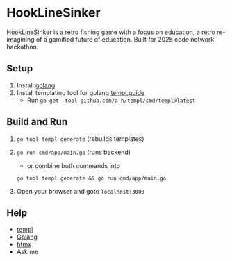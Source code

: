 # HookLineSinker
HookLineSinker is a retro fishing game with a focus on education, a retro re-imagining of a gamified future of education. Built for 2025 code network hackathon.

## Setup
1. Install [golang](https://go.dev/learn/)
2. Install templating tool for golang [templ.guide](https://templ.guide/)
    - Run `go get -tool github.com/a-h/templ/cmd/templ@latest`

## Build and Run
1. `go tool templ generate` (rebuilds templates)
2. `go run cmd/app/main.go` (runs backend)
    - or combine both commands into
    
    `go tool templ generate && go run cmd/app/main.go`
3. Open your browser and goto `localhost:3000`

## Help
- [templ](https://templ.guide/)
- [Golang](https://gobyexample.com/)
- [htmx](https://htmx.org/)
- Ask me